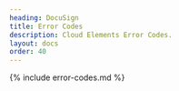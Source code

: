 ```yaml
---
heading: DocuSign
title: Error Codes
description: Cloud Elements Error Codes.
layout: docs
order: 40
---
```


{% include error-codes.md %}

